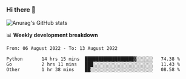 ### Hi there 👋
![Anurag's GitHub stats](https://github-readme-stats.vercel.app/api?username=jami1024&show_icons=true&theme=radical)

📊 **Weekly development breakdown**
<!--START_SECTION:waka-->

```text
From: 06 August 2022 - To: 13 August 2022

Python       14 hrs 15 mins  ██████████████████▓░░░░░░   74.38 %
Go           2 hrs 11 mins   ███░░░░░░░░░░░░░░░░░░░░░░   11.43 %
Other        1 hr 38 mins    ██░░░░░░░░░░░░░░░░░░░░░░░   08.58 %
```

<!--END_SECTION:waka-->
<!--
**jami1024/jami1024** is a ✨ _special_ ✨ repository because its `README.md` (this file) appears on your GitHub profile.

Here are some ideas to get you started:

- 🔭 I’m currently working on ...
- 🌱 I’m currently learning ...
- 👯 I’m looking to collaborate on ...
- 🤔 I’m looking for help with ...
- 💬 Ask me about ...
- 📫 How to reach me: ...
- 😄 Pronouns: ...
- ⚡ Fun fact: ...
-->
